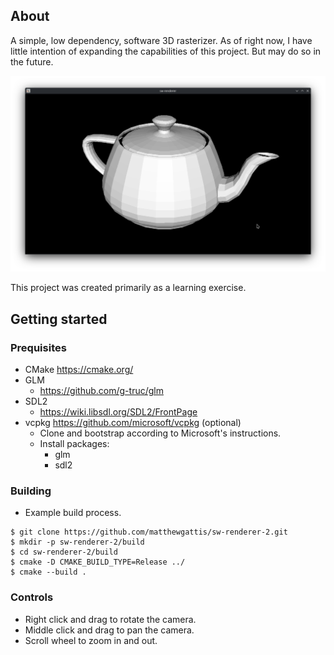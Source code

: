 
## About

A simple, low dependency, software 3D rasterizer. As of right now, I have little intention of expanding the capabilities of this project. But may do so in the future.

![](docs/sw-utah-teapot.png)

This project was created primarily as a learning exercise.

## Getting started

### Prequisites
- CMake https://cmake.org/
- GLM
    - https://github.com/g-truc/glm
- SDL2
    - https://wiki.libsdl.org/SDL2/FrontPage
- vcpkg https://github.com/microsoft/vcpkg (optional)
    - Clone and bootstrap according to Microsoft's instructions.
    - Install packages:
        - glm
        - sdl2

### Building
- Example build process.
```
$ git clone https://github.com/matthewgattis/sw-renderer-2.git
$ mkdir -p sw-renderer-2/build
$ cd sw-renderer-2/build
$ cmake -D CMAKE_BUILD_TYPE=Release ../
$ cmake --build .
```

### Controls
- Right click and drag to rotate the camera.
- Middle click and drag to pan the camera.
- Scroll wheel to zoom in and out.

